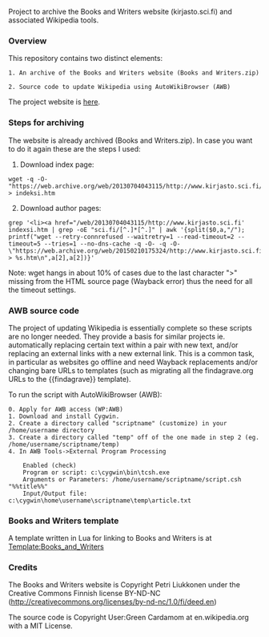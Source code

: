 Project to archive the Books and Writers website (kirjasto.sci.fi) and associated Wikipedia tools.

### Overview 

This repository contains two distinct elements:

	1. An archive of the Books and Writers website (Books and Writers.zip)
	
	2. Source code to update Wikipedia using AutoWikiBrowser (AWB)

The project website is [here](https://en.wikipedia.org/wiki/User:Green_Cardamom/kirjasto.sci.fi).

### Steps for archiving 

The website is already archived (Books and Writers.zip). In case you want to do it again these are the steps I used:

1. Download index page:

```
wget -q -O- "https://web.archive.org/web/20130704043115/http://www.kirjasto.sci.fi/indeksi.htm" > indeksi.htm
```

2. Download author pages:

```
grep '<li><a href="/web/20130704043115/http://www.kirjasto.sci.fi' indexsi.htm | grep -oE "sci.fi/[^.]*[^.]" | awk '{split($0,a,"/"); printf("wget --retry-connrefused --waitretry=1 --read-timeout=2 --timeout=5 --tries=1 --no-dns-cache -q -O- -q -O- \"https://web.archive.org/web/20150210175324/http://www.kirjasto.sci.fi/%s.htm\" > %s.htm\n",a[2],a[2])}'
```

Note: wget hangs in about 10% of cases due to the last character ">" missing from the HTML source page (Wayback error) thus the need for all the timeout settings.

### AWB source code 

The project of updating Wikipedia is essentially complete so these scripts are no longer needed. They provide a basis for similar projects 
ie. automatically replacing certain text within a <ref></ref> pair with new text, and/or replacing an external links 
with a new external link. This is a common task, in particular as websites go offline and need Wayback replacements 
and/or changing bare URLs to templates (such as migrating all the findagrave.org URLs to the {{findagrave}} template).

To run the script with AutoWikiBrowser (AWB):

	0. Apply for AWB access (WP:AWB)
	1. Download and install Cygwin.
	2. Create a directory called "scriptname" (customize) in your /home/username directory
	3. Create a directory called "temp" off of the one made in step 2 (eg. /home/username/scriptname/temp)
	4. In AWB Tools->External Program Processing

		Enabled (check)
		Program or script: c:\cygwin\bin\tcsh.exe
		Arguments or Parameters: /home/username/scriptname/script.csh "%%title%%"
		Input/Output file: c:\cygwin\home\username\scriptname\temp\article.txt


### Books and Writers template 

A template written in Lua for linking to Books and Writers is at [Template:Books_and_Writers](https://en.wikipedia.org/wiki/Template:Books_and_Writers)

### Credits 

The Books and Writers website is Copyright Petri Liukkonen under the Creative Commons Finnish license BY-ND-NC (http://creativecommons.org/licenses/by-nd-nc/1.0/fi/deed.en)

The source code is Copyright User:Green Cardamom at en.wikipedia.org with a MIT License.



